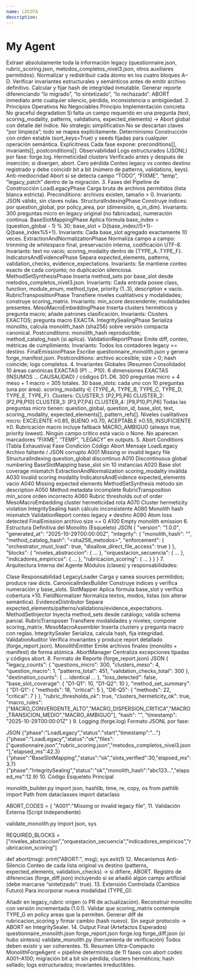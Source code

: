 ```yaml
---
name: LOCOTA
description:
---
```


# My Agent

Extraer absolutamente toda la información legacy (questionnaire.json, rubric_scoring.json, metodos_completos_nivel3.json, otros auxiliares permitidos).
Normalizar y redistribuir cada átomo en los cuatro bloques A–D.
Verificar invariantes estructurales y semánticos antes de emitir archivo definitivo.
Calcular y fijar hash de integridad inmutable.
Generar reporte diferenciando “lo migrado”, “lo sintetizado”, “lo rechazado”.
ABORT inmediato ante cualquier silencio, pérdida, inconsistencia o ambigüedad.
2. Principios Operativos No Negociables
Principio	Implementación concreta
No graceful degradation	Si falta un campo requerido en una pregunta (text, scoring_modality, patterns, validations, expected_elements) → Abort global con detalle del índice.
No strategic simplification	No se descartan claves “por limpieza”; todo se mapea explícitamente.
Determinismo	Construcción con orden estable (sort_keys=True) y seeds fijadas para cualquier operación semántica.
Explicitness	Cada fase expone: preconditions[], invariants[], postconditions[].
Observabilidad	Logs estructurados (JSONL) por fase: forge.log.
Hermeticidad clusters	Verificado antes y después de inserción; si divergen, abort.
Cero pérdida	Conteo legacy vs conteo destino registrado y debe coincidir bit a bit (número de patterns, validations, keys).
Anti-mediocridad	Abort si se detecta campo “TODO”, “FIXME”, “temp”, “legacy_patch” dentro de la migración.
3. Fases del Pipeline de Construcción
LoadLegacyPhase
Carga bruta de archivos permitidos (lista blanca estricta).
Preconditions: archivos existen, tamaño > 0.
Invariants: JSON válido, sin claves nulas.
StructuralIndexingPhase
Construye índices: por question_global, por policy_area, por (dimensión, q_in_dim).
Invariants: 300 preguntas micro en legacy original (no fabricadas), numeración continua.
BaseSlotMappingPhase
Aplica fórmula base_index = (question_global - 1) % 30; base_slot = D{base_index//5+1}-Q{base_index%5+1}.
Invariants: Cada base_slot agregado exactamente 10 veces.
ExtractionAndNormalizationPhase
Normaliza campo a campo: trimming de whitespace final, preservación interna, codificación UTF-8.
Invariants: text no vacío; scoring_modality dentro de {TYPE_A..TYPE_F}.
IndicatorsAndEvidencePhase
Separa expected_elements, patterns, validation_checks, evidence_expectations.
Invariants: Se mantiene conteo exacto de cada conjunto; no duplicación silenciosa.
MethodSetSynthesisPhase
Inserta method_sets por base_slot desde metodos_completos_nivel3.json.
Invariants: Cada entrada posee class, function, module_enum, method_type, priority (1..3), description ≠ vacío.
RubricTranspositionPhase
Transfiere niveles cualitativos y modalidades; construye scoring_matrix.
Invariants: min_score descendente; modalidades presentes.
MesoMacroEmbeddingPhase
Inserta clusters herméticos y pregunta macro; añade patrones clasificación.
Invariants: Clusters EXACTOS; pregunta macro EXACTA.
IntegritySealingPhase
Serializa monolito, calcula monolith_hash (sha256) sobre versión compacta canonical.
Postconditions: monolith_hash reproducible; method_catalog_hash (si aplica).
ValidationReportPhase
Emite diff, conteo, métricas de cumplimiento.
Invariants: Todos los contadores legacy == destino.
FinalEmissionPhase
Escribe questionnaire_monolith.json y genera forge_manifest.json.
Postconditions: archivo accesible; size > 0; hash coincide; logs completos.
4. Invariantes Globales (Resumen Consolidado)
10 áreas canónicas EXACTAS (P1 … P10).
6 dimensiones EXACTAS (INSUMOS … CAUSALIDAD) / códigos D1..D6.
300 preguntas micro + 4 meso + 1 macro = 305 totales.
30 base_slots: cada uno con 10 preguntas (una por área).
scoring_modality ∈ {TYPE_A, TYPE_B, TYPE_C, TYPE_D, TYPE_E, TYPE_F}.
Clusters:
CLUSTER_1: [P2,P5,P8]
CLUSTER_2: [P2,P9,P10]
CLUSTER_3: [P3,P7,P4]
CLUSTER_4: [P9,P10,P1,P6]
Todas las preguntas micro tienen: question_global, question_id, base_slot, text, scoring_modality, expected_elements[], pattern_refs[].
Niveles cualitativos micro: EXCELENTE ≥0.85, BUENO ≥0.70, ACEPTABLE ≥0.55, INSUFICIENTE ≥0.
Rubricación macro incluye fallback MACRO_AMBIGUO (always true, priority lowest).
Ningún campo crítico está vacío o None.
No aparecen marcadores “FIXME”, “TEMP”, “LEGACY” en outputs.
5. Abort Conditions (Tabla Exhaustiva)
Fase	Condición	Código Abort	Mensaje
LoadLegacy	Archivo faltante / JSON corrupto	A001	Missing or invalid legacy file
StructuralIndexing	question_global discontinuo	A010	Discontinuous global numbering
BaseSlotMapping	base_slot sin 10 instancias	A020	Base slot coverage mismatch
ExtractionAndNormalization	scoring_modality inválida	A030	Invalid scoring modality
IndicatorsAndEvidence	expected_elements vacío	A040	Missing expected elements
MethodSetSynthesis	método sin description	A050	Method metadata incomplete
RubricTransposition	min_score orden incorrecto	A060	Rubric thresholds out of order
MesoMacroEmbedding	cluster hermeticidad rota	A070	Cluster hermeticity violation
IntegritySealing	hash cálculo inconsistente	A080	Monolith hash mismatch
ValidationReport	conteo legacy ≠ destino	A090	Atom loss detected
FinalEmission	archivo size == 0	A100	Empty monolith emission
6. Estructura Definitiva del Monolito (Esqueleto)
JSON
{
  "version": "1.0.0",
  "generated_at": "2025-10-29T00:00:00Z",
  "integrity": {
    "monolith_hash": "<sha256>",
    "method_catalog_hash": "<sha256_metodos>",
    "enforcement": {
      "orchestrator_must_load": true,
      "disallow_direct_file_access": true
    }
  },
  "blocks": {
    "niveles_abstraccion": { ... },
    "orquestacion_secuencia": { ... },
    "indicadores_empiricos": { ... },
    "rubricacion_scoring": { ... }
  }
}
7. Arquitectura Interna del Agente
Módulos (clases) y responsabilidades:

Clase	Responsabilidad
LegacyLoader	Carga y sanea sources permitidos; produce raw dicts.
CanonicalIndexBuilder	Construye índices y verifica numeración y base_slots.
SlotMapper	Aplica fórmula base_slot y verifica cobertura ×10.
FieldNormalizer	Normaliza textos, modos, listas (sin alterar semántica).
EvidenceDistributor	Separa expected_elements/patterns/validations/evidence_expectations.
MethodSetInjector	Inyecta method_sets desde catálogo; valida schema parcial.
RubricTransposer	Transfiere modalidades y niveles; compone scoring_matrix.
MesoMacroAssembler	Inserta clusters y pregunta macro con reglas.
IntegritySealer	Serializa, calcula hash, fija integridad.
ValidationAuditor	Verifica invariantes y produce report detallado (forge_report.json).
MonolithEmitter	Emite archivos finales (monolito + manifest) de forma atómica.
AbortManager	Centraliza excepciones tipadas y códigos abort.
8. Formato de Reporte (forge_report.json)
JSON
{
  "legacy_counts": {
    "questions_micro": 300,
    "clusters_meso": 4,
    "question_macro": 1,
    "patterns_total": 451,
    "validation_checks_total": 300
  },
  "destination_counts": { ... identical ... },
  "loss_detected": false,
  "base_slot_coverage": {
    "D1-Q1": 10,
    "D1-Q2": 10
  },
  "method_set_summary": {
    "D1-Q1": { "methods": 18, "critical": 5 },
    "D6-Q5": { "methods": 22, "critical": 7 }
  },
  "rubric_thresholds_ok": true,
  "clusters_hermeticity_ok": true,
  "macro_rules": ["MACRO_CONVERGENTE_ALTO","MACRO_DISPERSION_CRITICA","MACRO_TRANSICION_MEDIO","MACRO_AMBIGUO"],
  "hash": "<sha256>",
  "timestamp": "2025-10-29T00:00:01Z"
}
9. Logging (forge.log)
Formato JSONL por fase:

JSON
{"phase":"LoadLegacy","status":"start","timestamp":"..."}
{"phase":"LoadLegacy","status":"ok","files":["questionnaire.json","rubric_scoring.json","metodos_completos_nivel3.json"],"elapsed_ms":42.3}
{"phase":"BaseSlotMapping","status":"ok","slots_verified":30,"elapsed_ms":3.7}
{"phase":"IntegritySealing","status":"ok","monolith_hash":"abc123...","elapsed_ms":12.9}
10. Código Esqueleto Principal

monolith_builder.py
import json, hashlib, time, re, copy, os
from pathlib import Path
from dataclasses import dataclass

ABORT_CODES = {
    "A001":"Missing or invalid legacy file",
11. Validación Externa (Script Independiente)

validate_monolith.py
import json, sys

REQUIRED_BLOCKS = ["niveles_abstraccion","orquestacion_secuencia","indicadores_empiricos","rubricacion_scoring"]

def abort(msg):
    print("ABORT:", msg); sys.exit(1)
12. Mecanismos Anti-Silencio
Conteo de cada lista original vs destino (patterns, expected_elements, validation_checks) → si difiere, ABORT.
Registro de diferencias (forge_diff.json) incluyendo si se añadió algún campo artificial (debe marcarse “sintetizado”: true).
13. Extensión Controlada (Cambios Futuro)
Para incorporar nueva modalidad (TYPE_G):

Añadir en legacy_rubric origen (o PR de actualización).
Reconstruir monolito con versión incrementada (1.0.1).
Validar que scoring_matrix contemple TYPE_G en policy areas que la permiten.
Generar diff de rubricacion_scoring y firmar cambio (hash nuevo). Sin seguir protocolo → ABORT en IntegritySealer.
14. Output Final (Artefactos Esperados)
questionnaire_monolith.json
forge_report.json
forge.log
forge_diff.json (si hubo síntesis)
validate_monolith.py (herramienta de verificación) Todos deben existir y ser coherentes.
15. Resumen Ultra-Compacto
MonolithForgeAgent = pipeline determinista de 11 fases con abort codes A001–A100; migración bit a bit sin pérdida; clusters herméticos; hash sellado; logs estructurados; invariantes irreductibles.
